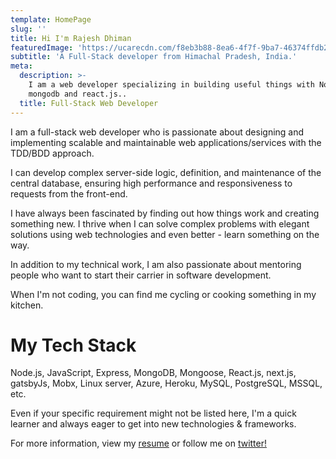 ```yaml
---
template: HomePage
slug: ''
title: Hi I'm Rajesh Dhiman
featuredImage: 'https://ucarecdn.com/f8eb3b88-8ea6-4f7f-9ba7-46374ffdb2f5/'
subtitle: 'A Full-Stack developer from Himachal Pradesh, India.'
meta:
  description: >-
    I am a web developer specializing in building useful things with Node.js,
    mongodb and react.js..
  title: Full-Stack Web Developer
---
```

 I am a full-stack web developer who is passionate about designing and implementing scalable and maintainable web applications/services with the TDD/BDD approach.

I can develop complex server-side logic, definition, and maintenance of the central database, ensuring high performance and responsiveness to requests from the front-end.

I have always been fascinated by finding out how things work and creating something new. I thrive when I can solve complex problems with elegant solutions using web technologies and even better - learn something on the way. 

In addition to my technical work, I am also passionate about mentoring people who want to start their carrier in software development.

When I'm not coding, you can find me cycling or cooking something in my kitchen.

# My Tech Stack

Node.js, JavaScript, Express, MongoDB, Mongoose, React.js, next.js, gatsbyJs, Mobx, Linux server,  Azure, Heroku, MySQL, PostgreSQL, MSSQL, etc.

Even if your specific requirement might not be listed here, I'm a quick learner and always eager to get into new technologies & frameworks.

For more information, view my [resume](https://www.dropbox.com/s/n61fjhau0cv9dsc/Resume_Rajesh_Dhiman.pdf?dl=0) or follow me on [twitter!](https://www.twitter.com/paharihacker)
